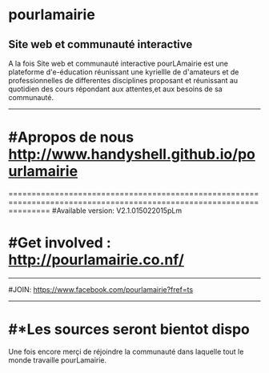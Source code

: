 # pourlamairie
Site web et communauté interactive
---------------------------------------------------------------------------------------------------------------------
A la fois Site web et communauté interactive
pourLAmairie est une plateforme d'e-éducation
réunissant une kyriellle de d'amateurs
et de professionnelles de differentes disciplines
proposant et réunissant au quotidien des cours
répondant aux attentes,et aux besoins de sa communauté.

----------------------------------------------------------------------------------------------------------------------

#Apropos de nous
http://www.handyshell.github.io/pourlamairie
====================================================================================================================

=====================================================================================================================
#Available version: V2.1.015022015pLm

#Get involved     : http://pourlamairie.co.nf/
=====================================================================================================================

*********************************************************************************************************************
#JOIN: https://www.facebook.com/pourlamairie?fref=ts
*********************************************************************************************************************


#*Les sources seront bientot dispo
======================================


Une fois encore merçi de réjoindre la communauté dans laquelle tout le monde travaille pourLamairie.


